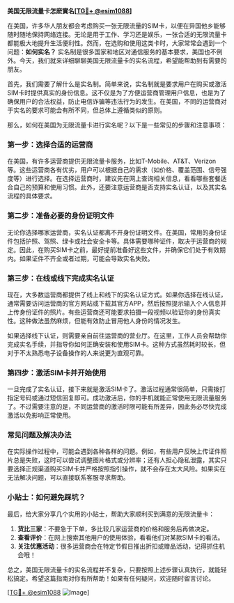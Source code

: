 **美国无限流量卡怎麽實名[[TG💪+ @esim1088](https://t.me/s/esim1088)]**

在美国，许多华人朋友都会考虑购买一张无限流量的SIM卡，以便在异国他乡能够随时随地保持网络连接。无论是用于工作、学习还是娱乐，一张合适的无限流量卡都能极大地提升生活便利性。然而，在选购和使用这类卡时，大家常常会遇到一个问题：**如何实名？** 实名制是很多国家和地区对通信服务的基本要求，美国也不例外。今天，我们就来详细聊聊美国无限流量卡的实名流程，希望能帮助到有需要的朋友。

首先，我们需要了解什么是实名制。简单来说，实名制就是要求用户在购买或激活SIM卡时提供真实的身份信息。这不仅是为了方便运营商管理用户信息，也是为了确保用户的合法权益，防止电信诈骗等违法行为的发生。在美国，不同的运营商对于实名的要求可能会有所不同，但总体上遵循类似的原则。

那么，如何在美国为无限流量卡进行实名呢？以下是一些常见的步骤和注意事项：

### **第一步：选择合适的运营商**
在美国，有许多运营商提供无限流量卡服务，比如T-Mobile、AT&T、Verizon等。这些运营商各有优劣，用户可以根据自己的需求（如价格、覆盖范围、信号强度等）进行选择。在选择运营商时，建议先在网上查询相关信息，看看哪些套餐适合自己的预算和使用习惯。此外，还要注意运营商是否支持实名认证，以及其实名流程的具体要求。

### **第二步：准备必要的身份证明文件**
无论你选择哪家运营商，实名认证都离不开身份证明文件。在美国，常用的身份证件包括护照、驾照、绿卡或社会安全卡等。具体需要哪种证件，取决于运营商的规定。因此，在购买SIM卡之前，最好提前准备好这些文件，并确保它们处于有效期内。如果证件不齐全或者过期，可能会导致实名失败。

### **第三步：在线或线下完成实名认证**
现在，大多数运营商都提供了线上和线下的实名认证方式。如果你选择在线认证，通常需要访问运营商的官方网站或下载其官方APP，然后按照提示输入个人信息并上传身份证件的照片。有些运营商还可能要求拍摄一段视频以验证你的身份真实性。这种做法虽然麻烦，但能有效防止冒用他人身份的情况发生。

如果选择线下认证，则需要亲自前往运营商的营业厅。在这里，工作人员会帮助你完成实名手续，并指导你如何正确安装和使用SIM卡。这种方式虽然耗时较长，但对于不太熟悉电子设备操作的人来说更为直观可靠。

### **第四步：激活SIM卡并开始使用**
一旦完成了实名认证，接下来就是激活SIM卡了。激活过程通常很简单，只需拨打指定号码或通过短信回复即可。成功激活后，你的手机就能正常使用无限流量服务了。不过需要注意的是，不同运营商的激活时限可能有所差异，因此务必尽快完成激活以免影响正常使用。

### **常见问题及解决办法**
在实际操作过程中，可能会遇到各种各样的问题。例如，有些用户反映上传证件照片总是失败，这时可以尝试调整图片格式或分辨率；还有人担心隐私泄露，其实只要选择正规渠道购买SIM卡并严格按照指引操作，就不会存在太大风险。如果实在无法解决问题，可以直接联系客服寻求帮助。

### **小贴士：如何避免踩坑？**
最后，给大家分享几个实用的小贴士，帮助大家顺利买到满意的无限流量卡：
1. **货比三家**：不要急于下单，多比较几家运营商的价格和服务后再做决定。
2. **查看评价**：在网上搜索其他用户的使用体验，看看他们对某款SIM卡的看法。
3. **关注优惠活动**：很多运营商会在特定节假日推出折扣或赠品活动，记得抓住机会哦！

总之，美国无限流量卡的实名流程并不复杂，只要按照上述步骤认真执行，就能轻松搞定。希望这篇指南对你有所帮助！如果有任何疑问，欢迎随时留言讨论。

[[TG💪+ @esim1088](https://t.me/s/esim1088) ![Image](https://i.postimg.cc/4NQfJmqS/Snipaste-2025-05-13-00-14-12.png)]